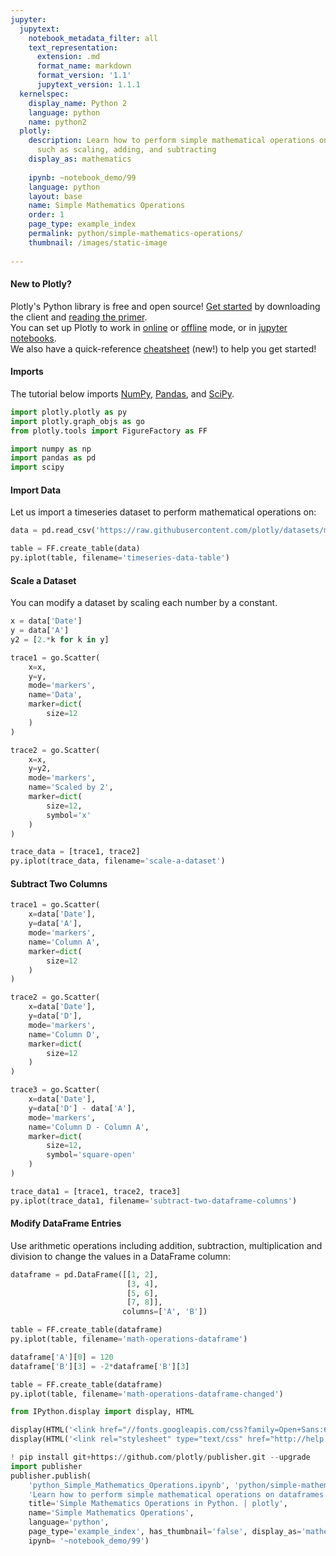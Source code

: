 ```yaml
---
jupyter:
  jupytext:
    notebook_metadata_filter: all
    text_representation:
      extension: .md
      format_name: markdown
      format_version: '1.1'
      jupytext_version: 1.1.1
  kernelspec:
    display_name: Python 2
    language: python
    name: python2
  plotly:
    description: Learn how to perform simple mathematical operations on dataframes
      such as scaling, adding, and subtracting
    display_as: mathematics
    
    ipynb: ~notebook_demo/99
    language: python
    layout: base
    name: Simple Mathematics Operations
    order: 1
    page_type: example_index
    permalink: python/simple-mathematics-operations/
    thumbnail: /images/static-image
    
---
```


#### New to Plotly?
Plotly's Python library is free and open source! [Get started](https://plot.ly/python/getting-started/) by downloading the client and [reading the primer](https://plot.ly/python/getting-started/).
<br>You can set up Plotly to work in [online](https://plot.ly/python/getting-started/#initialization-for-online-plotting) or [offline](https://plot.ly/python/getting-started/#initialization-for-offline-plotting) mode, or in [jupyter notebooks](https://plot.ly/python/getting-started/#start-plotting-online).
<br>We also have a quick-reference [cheatsheet](https://images.plot.ly/plotly-documentation/images/python_cheat_sheet.pdf) (new!) to help you get started!


#### Imports
The tutorial below imports [NumPy](http://www.numpy.org/), [Pandas](https://plot.ly/pandas/intro-to-pandas-tutorial/), and [SciPy](https://www.scipy.org/).

```python
import plotly.plotly as py
import plotly.graph_objs as go
from plotly.tools import FigureFactory as FF

import numpy as np
import pandas as pd
import scipy
```

#### Import Data
Let us import a timeseries dataset to perform mathematical operations on:

```python
data = pd.read_csv('https://raw.githubusercontent.com/plotly/datasets/master/timeseries.csv')

table = FF.create_table(data)
py.iplot(table, filename='timeseries-data-table')
```

#### Scale a Dataset
You can modify a dataset by scaling each number by a constant.

```python
x = data['Date']
y = data['A']
y2 = [2.*k for k in y]

trace1 = go.Scatter(
    x=x,
    y=y,
    mode='markers',
    name='Data',
    marker=dict(
        size=12
    )
)

trace2 = go.Scatter(
    x=x,
    y=y2,
    mode='markers',
    name='Scaled by 2',
    marker=dict(
        size=12,
        symbol='x'
    )
)

trace_data = [trace1, trace2]
py.iplot(trace_data, filename='scale-a-dataset')
```

#### Subtract Two Columns

```python
trace1 = go.Scatter(
    x=data['Date'],
    y=data['A'],
    mode='markers',
    name='Column A',
    marker=dict(
        size=12
    )
)

trace2 = go.Scatter(
    x=data['Date'],
    y=data['D'],
    mode='markers',
    name='Column D',
    marker=dict(
        size=12
    )
)

trace3 = go.Scatter(
    x=data['Date'],
    y=data['D'] - data['A'],
    mode='markers',
    name='Column D - Column A',
    marker=dict(
        size=12,
        symbol='square-open'
    )
)

trace_data1 = [trace1, trace2, trace3]
py.iplot(trace_data1, filename='subtract-two-dataframe-columns')
```

#### Modify DataFrame Entries
Use arithmetic operations including addition, subtraction, multiplication and division to change the values in a DataFrame column:

```python
dataframe = pd.DataFrame([[1, 2],
                          [3, 4],
                          [5, 6],
                          [7, 8]],
                         columns=['A', 'B'])

table = FF.create_table(dataframe)
py.iplot(table, filename='math-operations-dataframe')
```

```python
dataframe['A'][0] = 120
dataframe['B'][3] = -2*dataframe['B'][3]

table = FF.create_table(dataframe)
py.iplot(table, filename='math-operations-dataframe-changed')
```

```python
from IPython.display import display, HTML

display(HTML('<link href="//fonts.googleapis.com/css?family=Open+Sans:600,400,300,200|Inconsolata|Ubuntu+Mono:400,700" rel="stylesheet" type="text/css" />'))
display(HTML('<link rel="stylesheet" type="text/css" href="http://help.plot.ly/documentation/all_static/css/ipython-notebook-custom.css">'))

! pip install git+https://github.com/plotly/publisher.git --upgrade
import publisher
publisher.publish(
    'python_Simple_Mathematics_Operations.ipynb', 'python/simple-mathematics-operations/', 'Simple Mathematics Operations | plotly',
    'Learn how to perform simple mathematical operations on dataframes such as scaling, adding, and subtracting',
    title='Simple Mathematics Operations in Python. | plotly',
    name='Simple Mathematics Operations',
    language='python',
    page_type='example_index', has_thumbnail='false', display_as='mathematics', order=1,
    ipynb= '~notebook_demo/99')
```

```python

```
